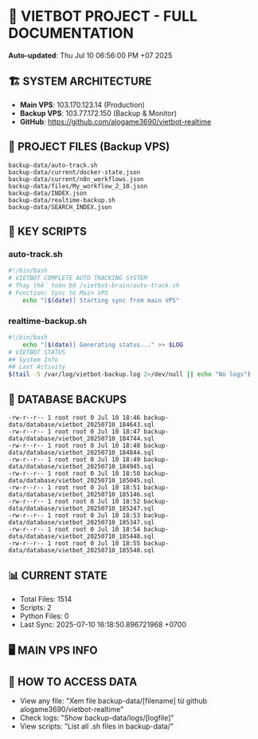 # 🤖 VIETBOT PROJECT - FULL DOCUMENTATION
**Auto-updated**: Thu Jul 10 06:56:00 PM +07 2025

## 🏗️ SYSTEM ARCHITECTURE
- **Main VPS**: 103.170.123.14 (Production)
- **Backup VPS**: 103.77.172.150 (Backup & Monitor)
- **GitHub**: https://github.com/alogame3690/vietbot-realtime

## 📁 PROJECT FILES (Backup VPS)
```
backup-data/auto-track.sh
backup-data/current/docker-state.json
backup-data/current/n8n_workflows.json
backup-data/files/My_workflow_2_10.json
backup-data/INDEX.json
backup-data/realtime-backup.sh
backup-data/SEARCH_INDEX.json
```

## 🔧 KEY SCRIPTS
### auto-track.sh
```bash
#!/bin/bash
# VIETBOT COMPLETE AUTO TRACKING SYSTEM
# Thay thế toàn bộ /vietbot-brain/auto-track.sh
# Function: Sync từ Main VPS
    echo "[$(date)] Starting sync from main VPS"
```
### realtime-backup.sh
```bash
#!/bin/bash
    echo "[$(date)] Generating status..." >> $LOG
# VIETBOT STATUS
## System Info
## Last Activity
$(tail -5 /var/log/vietbot-backup.log 2>/dev/null || echo "No logs")
```

## 💾 DATABASE BACKUPS
```
-rw-r--r-- 1 root root 0 Jul 10 18:46 backup-data/database/vietbot_20250710_184643.sql
-rw-r--r-- 1 root root 0 Jul 10 18:47 backup-data/database/vietbot_20250710_184744.sql
-rw-r--r-- 1 root root 0 Jul 10 18:48 backup-data/database/vietbot_20250710_184844.sql
-rw-r--r-- 1 root root 0 Jul 10 18:49 backup-data/database/vietbot_20250710_184945.sql
-rw-r--r-- 1 root root 0 Jul 10 18:50 backup-data/database/vietbot_20250710_185045.sql
-rw-r--r-- 1 root root 0 Jul 10 18:51 backup-data/database/vietbot_20250710_185146.sql
-rw-r--r-- 1 root root 0 Jul 10 18:52 backup-data/database/vietbot_20250710_185247.sql
-rw-r--r-- 1 root root 0 Jul 10 18:53 backup-data/database/vietbot_20250710_185347.sql
-rw-r--r-- 1 root root 0 Jul 10 18:54 backup-data/database/vietbot_20250710_185448.sql
-rw-r--r-- 1 root root 0 Jul 10 18:55 backup-data/database/vietbot_20250710_185548.sql
```

## 📊 CURRENT STATE
- Total Files: 1514
- Scripts: 2
- Python Files: 0
- Last Sync: 2025-07-10 16:18:50.896721968 +0700

## 🖥️ MAIN VPS INFO


## 🚨 HOW TO ACCESS DATA
- View any file: "Xem file backup-data/[filename] từ github alogame3690/vietbot-realtime"
- Check logs: "Show backup-data/logs/[logfile]"
- View scripts: "List all .sh files in backup-data/"

